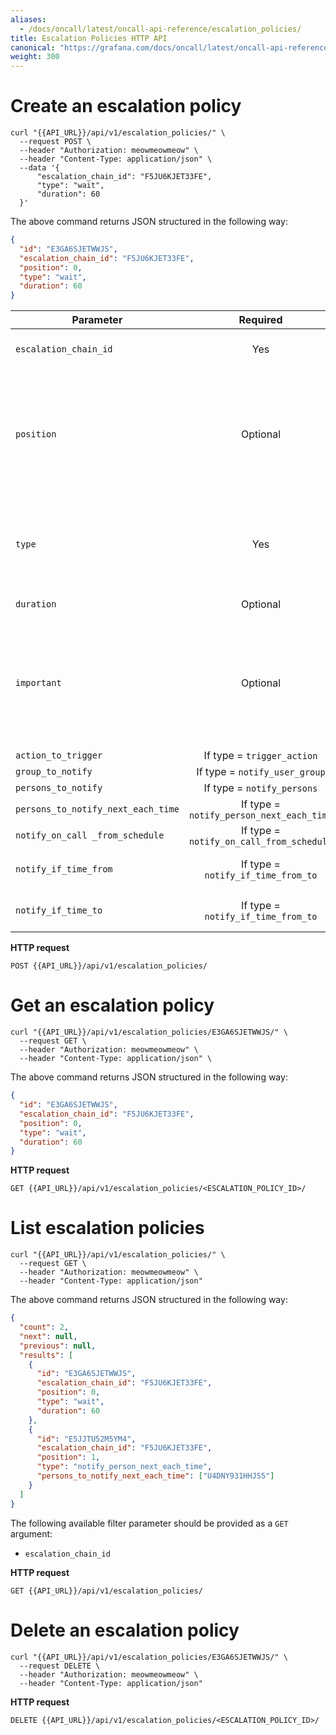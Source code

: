 ```yaml
---
aliases:
  - /docs/oncall/latest/oncall-api-reference/escalation_policies/
title: Escalation Policies HTTP API
canonical: "https://grafana.com/docs/oncall/latest/oncall-api-reference/escalation_policies/"
weight: 300
---
```


# Create an escalation policy

```shell
curl "{{API_URL}}/api/v1/escalation_policies/" \
  --request POST \
  --header "Authorization: meowmeowmeow" \
  --header "Content-Type: application/json" \
  --data '{
      "escalation_chain_id": "F5JU6KJET33FE",
      "type": "wait",
      "duration": 60
  }'
```

The above command returns JSON structured in the following way:

```json
{
  "id": "E3GA6SJETWWJS",
  "escalation_chain_id": "F5JU6KJET33FE",
  "position": 0,
  "type": "wait",
  "duration": 60
}
```

| Parameter                          |                 Required                 | Description                                                                                                                                                                                                                                                                                 |
| ---------------------------------- | :--------------------------------------: | :------------------------------------------------------------------------------------------------------------------------------------------------------------------------------------------------------------------------------------------------------------------------------------------ |
| `escalation_chain_id`              |                   Yes                    | Each escalation policy is assigned to a specific escalation chain.                                                                                                                                                                                                                          |
| `position`                         |                 Optional                 | Escalation policies execute one after another starting from `position=0`. `Position=-1` will put the escalation policy to the end of the list. A new escalation policy created with a position of an existing escalation policy will move the old one (and all following) down in the list. |
| `type`                             |                   Yes                    | One of: `wait`, `notify_persons`, `notify_person_next_each_time`, `notify_on_call_from_schedule`, `notify_user_group`, `trigger_action`, `resolve`, `notify_whole_channel`, `notify_if_time_from_to`.                                                                                       |
| `duration`                         |                 Optional                 | The duration, in seconds, when type `wait` is chosen.                                                                                                                                                                                                                                       |
| `important`                        |                 Optional                 | Default is `false`. Will assign "important" to personal notification rules if `true`. This can be used to distinguish alerts on which you want to be notified immediately by phone. Applicable for types `notify_persons`, `notify_on_call_from_schedule`, and `notify_user_group`.         |
| `action_to_trigger`                |        If type = `trigger_action`        | ID of an action, or webhook.                                                                                                                                                                                                                                                                |
| `group_to_notify`                  |      If type = `notify_user_group`       | ID of a `User Group`.                                                                                                                                                                                                                                                                       |
| `persons_to_notify`                |        If type = `notify_persons`        | List of user IDs.                                                                                                                                                                                                                                                                           |
| `persons_to_notify_next_each_time` | If type = `notify_person_next_each_time` | List of user IDs.                                                                                                                                                                                                                                                                           |
| `notify_on_call _from_schedule`    | If type = `notify_on_call_from_schedule` | ID of a Schedule.                                                                                                                                                                                                                                                                           |
| `notify_if_time_from`              |    If type = `notify_if_time_from_to`    | UTC time represents the beginning of the time period, for example `09:00:00Z`.                                                                                                                                                                                                              |
| `notify_if_time_to`                |    If type = `notify_if_time_from_to`    | UTC time represents the end of the time period, for example `18:00:00Z`.                                                                                                                                                                                                                    |

**HTTP request**

`POST {{API_URL}}/api/v1/escalation_policies/`

# Get an escalation policy

```shell
curl "{{API_URL}}/api/v1/escalation_policies/E3GA6SJETWWJS/" \
  --request GET \
  --header "Authorization: meowmeowmeow" \
  --header "Content-Type: application/json" \
```

The above command returns JSON structured in the following way:

```json
{
  "id": "E3GA6SJETWWJS",
  "escalation_chain_id": "F5JU6KJET33FE",
  "position": 0,
  "type": "wait",
  "duration": 60
}
```

**HTTP request**

`GET {{API_URL}}/api/v1/escalation_policies/<ESCALATION_POLICY_ID>/`

# List escalation policies

```shell
curl "{{API_URL}}/api/v1/escalation_policies/" \
  --request GET \
  --header "Authorization: meowmeowmeow" \
  --header "Content-Type: application/json"
```

The above command returns JSON structured in the following way:

```json
{
  "count": 2,
  "next": null,
  "previous": null,
  "results": [
    {
      "id": "E3GA6SJETWWJS",
      "escalation_chain_id": "F5JU6KJET33FE",
      "position": 0,
      "type": "wait",
      "duration": 60
    },
    {
      "id": "E5JJTU52M5YM4",
      "escalation_chain_id": "F5JU6KJET33FE",
      "position": 1,
      "type": "notify_person_next_each_time",
      "persons_to_notify_next_each_time": ["U4DNY931HHJS5"]
    }
  ]
}
```

The following available filter parameter should be provided as a `GET` argument:

- `escalation_chain_id`

**HTTP request**

`GET {{API_URL}}/api/v1/escalation_policies/`

# Delete an escalation policy

```shell
curl "{{API_URL}}/api/v1/escalation_policies/E3GA6SJETWWJS/" \
  --request DELETE \
  --header "Authorization: meowmeowmeow" \
  --header "Content-Type: application/json"
```

**HTTP request**

`DELETE {{API_URL}}/api/v1/escalation_policies/<ESCALATION_POLICY_ID>/`

